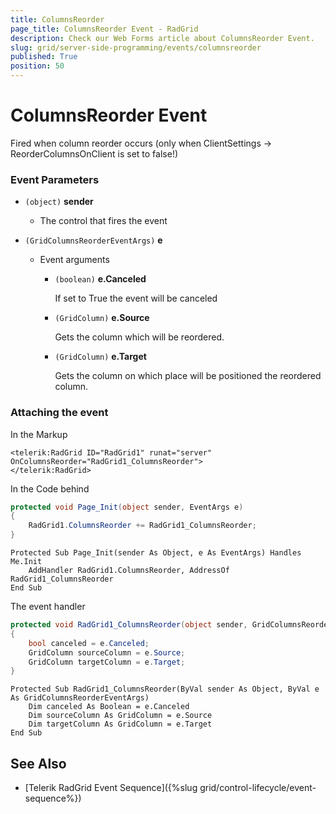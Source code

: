 ```yaml
---
title: ColumnsReorder
page_title: ColumnsReorder Event - RadGrid
description: Check our Web Forms article about ColumnsReorder Event.
slug: grid/server-side-programming/events/columnsreorder
published: True
position: 50
---
```


# ColumnsReorder Event

Fired when column reorder occurs (only when ClientSettings -> ReorderColumnsOnClient is set to false!)

### Event Parameters

* `(object)` **sender**

    * The control that fires the event

* `(GridColumnsReorderEventArgs)` **e**

    * Event arguments 

        * `(boolean)` **e.Canceled**
            
            If set to True the event will be canceled

        * `(GridColumn)` **e.Source**

            Gets the column which will be reordered.

        * `(GridColumn)` **e.Target**

            Gets the column on which place will be positioned the reordered column.


### Attaching the event

In the Markup

````ASP.NET
<telerik:RadGrid ID="RadGrid1" runat="server" OnColumnsReorder="RadGrid1_ColumnsReorder">
</telerik:RadGrid>
````

In the Code behind

````C#
protected void Page_Init(object sender, EventArgs e)
{
    RadGrid1.ColumnsReorder += RadGrid1_ColumnsReorder;
}
````
````VB
Protected Sub Page_Init(sender As Object, e As EventArgs) Handles Me.Init
    AddHandler RadGrid1.ColumnsReorder, AddressOf RadGrid1_ColumnsReorder
End Sub
````

The event handler

````C#
protected void RadGrid1_ColumnsReorder(object sender, GridColumnsReorderEventArgs e)
{
    bool canceled = e.Canceled;
    GridColumn sourceColumn = e.Source;
    GridColumn targetColumn = e.Target;
}
````
````VB
Protected Sub RadGrid1_ColumnsReorder(ByVal sender As Object, ByVal e As GridColumnsReorderEventArgs)
    Dim canceled As Boolean = e.Canceled
    Dim sourceColumn As GridColumn = e.Source
    Dim targetColumn As GridColumn = e.Target
End Sub
````

## See Also

* [Telerik RadGrid Event Sequence]({%slug grid/control-lifecycle/event-sequence%})
  
